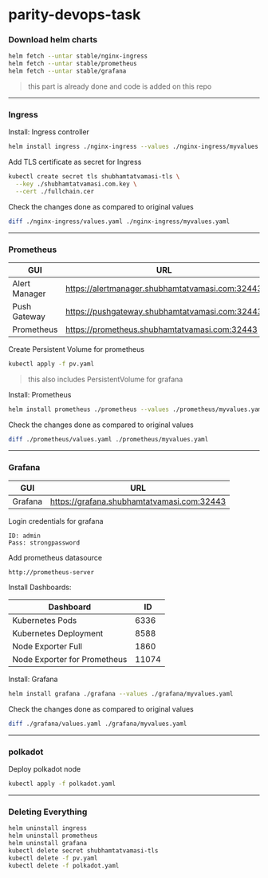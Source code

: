 # parity-devops-task

### Download helm charts

```bash
helm fetch --untar stable/nginx-ingress
helm fetch --untar stable/prometheus
helm fetch --untar stable/grafana
```
> this part is already done and code is added on this repo
---

### Ingress

Install: Ingress controller
```bash
helm install ingress ./nginx-ingress --values ./nginx-ingress/myvalues.yaml
```

Add TLS certificate as secret for Ingress
```bash
kubectl create secret tls shubhamtatvamasi-tls \
  --key ./shubhamtatvamasi.com.key \
  --cert ./fullchain.cer
```

Check the changes done as compared to original values
```bash
diff ./nginx-ingress/values.yaml ./nginx-ingress/myvalues.yaml
```
---

### Prometheus

GUI | URL
--- | --- 
Alert Manager | https://alertmanager.shubhamtatvamasi.com:32443
Push Gateway | https://pushgateway.shubhamtatvamasi.com:32443
Prometheus | https://prometheus.shubhamtatvamasi.com:32443

Create Persistent Volume for prometheus
```bash
kubectl apply -f pv.yaml
```
> this also includes PersistentVolume for grafana

Install: Prometheus
```bash
helm install prometheus ./prometheus --values ./prometheus/myvalues.yaml
```

Check the changes done as compared to original values
```bash
diff ./prometheus/values.yaml ./prometheus/myvalues.yaml
```
---

### Grafana

GUI | URL
--- | --- 
Grafana | https://grafana.shubhamtatvamasi.com:32443

Login credentials for grafana
```
ID: admin
Pass: strongpassword
```

Add prometheus datasource
```
http://prometheus-server
```

Install Dashboards:

Dashboard | ID
--- | --- 
Kubernetes Pods | 6336
Kubernetes Deployment | 8588
Node Exporter Full | 1860
Node Exporter for Prometheus | 11074

Install: Grafana
```bash
helm install grafana ./grafana --values ./grafana/myvalues.yaml
```

Check the changes done as compared to original values
```bash
diff ./grafana/values.yaml ./grafana/myvalues.yaml
```
---

### polkadot

Deploy polkadot node
```bash
kubectl apply -f polkadot.yaml
```
---

### Deleting Everything

```bash
helm uninstall ingress
helm uninstall prometheus
helm uninstall grafana
kubectl delete secret shubhamtatvamasi-tls
kubectl delete -f pv.yaml
kubectl delete -f polkadot.yaml
```
